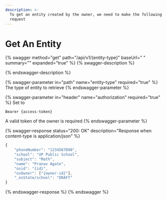 ```yaml
---
description: >-
  To get an entity created by the owner, we need to make the following HTTP
  request
---
```


# Get An Entity



{% swagger method="get" path="/api/v1/{entity-type}" baseUrl=" " summary="" expanded="true" %}
{% swagger-description %}

{% endswagger-description %}

{% swagger-parameter in="path" name="entity-type" required="true" %}
The type of entity to retrieve
{% endswagger-parameter %}

{% swagger-parameter in="header" name="authorization" required="true" %}
Set to 

`Bearer {access-token}`

 A valid token of the owner is required
{% endswagger-parameter %}

{% swagger-response status="200: OK" description="Response when content-type is application/json" %}
```javascript
{
	"phoneNumber": "1234567890",
	"school": "UP Public School",
	"subject": "Math",
	"name": "Pranav Agate",
	"osid": "{id}",
	"osOwner": ["{owner-id}"],
	"_osState/school": "DRAFT"
}
```
{% endswagger-response %}
{% endswagger %}
